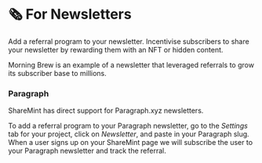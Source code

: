 # 🗞 For Newsletters

Add a referral program to your newsletter. Incentivise subscribers to share your newsletter by rewarding them with an NFT or hidden content.

Morning Brew is an example of a newsletter that leveraged referrals to grow its subscriber base to millions.

### Paragraph

ShareMint has direct support for Paragraph.xyz newsletters.

To add a referral program to your Paragraph newsletter, go to the _Settings_ tab for your project, click on _Newsletter_, and paste in your Paragraph slug. When a user signs up on your ShareMint page we will subscribe the user to your Paragraph newsletter and track the referral.
